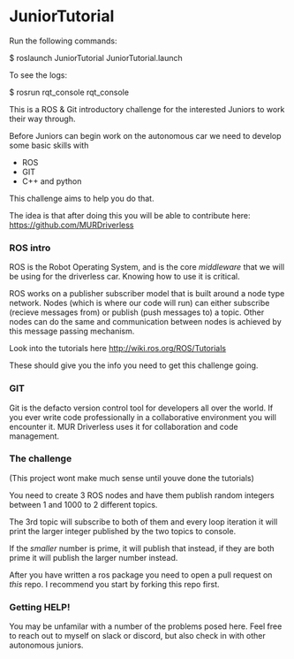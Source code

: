 # JuniorTutorial
Run the following commands:

$ roslaunch JuniorTutorial JuniorTutorial.launch

To see the logs:

$ rosrun rqt_console rqt_console



This is a ROS & Git introductory challenge for the interested Juniors to work their way through.

Before Juniors can begin work on the autonomous car we need to develop some basic skills with 
* ROS
* GIT
* C++ and python

This challenge aims to help you do that. 

The idea is that after doing this you will be able to contribute here: https://github.com/MURDriverless

### ROS intro

ROS is the Robot Operating System, and is the core _middleware_ that we will be using for the driverless car. Knowing how to use it is critical. 

ROS works on a publisher subscriber model that is built around a node type network. Nodes (which is where our code will run) can either subscribe (recieve messages from) or publish (push messages to) a topic. Other nodes can do the same and communication between nodes is achieved by this message passing mechanism. 

Look into the tutorials here http://wiki.ros.org/ROS/Tutorials

These should give you the info you need to get this challenge going.

### GIT 
Git is the defacto version control tool for developers all over the world. If you ever write code professionally in a collaborative environment you will encounter it. MUR Driverless uses it for collaboration and code management. 

### The challenge

(This project wont make much sense until youve done the tutorials)

You need to create 3 ROS nodes and have them publish random integers between 1 and 1000 to 2 different topics. 

The 3rd topic will subscribe to both of them and every loop iteration it will print the larger integer published by the two topics to console. 

If the *smaller* number is prime, it will publish that instead, if they are both prime it will publish the larger number instead.

After you have written a ros package you need to open a pull request on *this* repo. I recommend you start by forking this repo first.

### Getting HELP!

You may be unfamilar with a number of the problems posed here. Feel free to reach out to myself on slack or discord, but also check in with other autonomous juniors.


